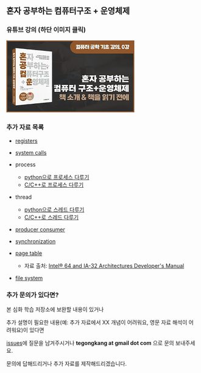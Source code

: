## 혼자 공부하는 컴퓨터구조 + 운영체제

### 유튜브 강의 (하단 이미지 클릭)

[![hongong youtube](./static/hongongthumbnail.jpeg)](https://youtube.com/playlist?list=PLVsNizTWUw7FCS83JhC1vflK8OcLRG0Hl)



### 추가 자료 목록

- [registers](https://github.com/kangtegong/self-learning-cs/blob/main/registers/registers.md#%EB%8C%80%ED%91%9C%EC%A0%81%EC%9D%B8-arm-%EB%A0%88%EC%A7%80%EC%8A%A4%ED%84%B0)
- [system calls](https://kangtegong.github.io/self-learning-cs/system_calls/syscalls.html)		
- process
  - [python으로 프로세스 다루기](https://github.com/kangtegong/self-learning-cs/blob/main/process/process_python.md#python%EC%9C%BC%EB%A1%9C-%ED%94%84%EB%A1%9C%EC%84%B8%EC%8A%A4-%EB%8B%A4%EB%A3%A8%EA%B8%B0)
  - [C/C++로 프로세스 다루기](https://github.com/kangtegong/self-learning-cs/blob/main/process/process_cplusplus.md#cc%EB%A1%9C-%ED%94%84%EB%A1%9C%EC%84%B8%EC%8A%A4-%EB%8B%A4%EB%A3%A8%EA%B8%B0)
- thread
  - [python으로 스레드 다루기](https://github.com/kangtegong/self-learning-cs/blob/main/thread/thread_python.md#python%EC%9C%BC%EB%A1%9C-%EC%8A%A4%EB%A0%88%EB%93%9C-%EB%8B%A4%EB%A3%A8%EA%B8%B0)
  - [C/C++로 스레드 다루기](https://github.com/kangtegong/self-learning-cs/blob/main/thread/thread_cplusplus.md#cc%EB%A1%9C-%EC%8A%A4%EB%A0%88%EB%93%9C-%EB%8B%A4%EB%A3%A8%EA%B8%B0)
- [producer consumer](https://github.com/kangtegong/self-learning-cs/blob/main/producer_consumer/producer_consumer.md)	
- [synchronization](https://github.com/kangtegong/self-learning-cs/blob/main/synchronization/syncronization.md#%EC%BD%94%EB%93%9C%EB%A1%9C-%EB%B3%B4%EB%8A%94-%EB%8F%99%EA%B8%B0%ED%99%94)
- [page table](https://github.com/kangtegong/self-learning-cs/blob/main/page_table/64-ia-32-architectures-software-developer-vol-3a-part-1-manual-p129.pdf) 
  - 자료 출처: [Intel® 64 and IA-32 Architectures Developer's Manual](https://www.intel.co.kr/content/www/kr/ko/architecture-and-technology/64-ia-32-architectures-software-developer-vol-3a-part-1-manual.html)

- [file system](https://github.com/kangtegong/self-learning-cs/blob/main/file_system/file_system.md#%EB%8B%A4%EC%96%91%ED%95%9C-%ED%8C%8C%EC%9D%BC-%EC%8B%9C%EC%8A%A4%ED%85%9C)



### 추가 문의가 있다면?

본 심화 학습 저장소에 보완할 내용이 있거나 

추가 설명이 필요한 내용(예: 추가 자료에서 XX 개념이 어려워요, 영문 자료 해석이 어려워요)이 있다면

[issues](https://github.com/kangtegong/self-learning-cs/issues)에 질문을 남겨주시거나 **tegongkang at gmail dot com** 으로 문의 보내주세요. 

문의에 답해드리거나 추가 자료를 제작해드리겠습니다.

